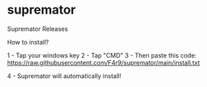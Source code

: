 # supremator
Supremator Releases

How to install?

1 - Tap your windows key
2 - Tap "CMD"
3 - Then paste this code: https://raw.githubusercontent.com/F4r9/supremator/main/install.txt

4 - Supremator will automatically install!
